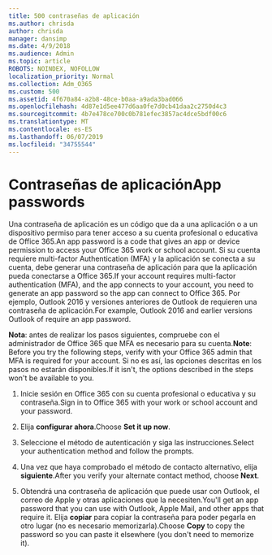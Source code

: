 ```yaml
---
title: 500 contraseñas de aplicación
ms.author: chrisda
author: chrisda
manager: dansimp
ms.date: 4/9/2018
ms.audience: Admin
ms.topic: article
ROBOTS: NOINDEX, NOFOLLOW
localization_priority: Normal
ms.collection: Adm_O365
ms.custom: 500
ms.assetid: 4f670a84-a2b8-48ce-b0aa-a9ada3bad066
ms.openlocfilehash: 4d87e1d5ee477d6aa0fe7d0cb41daa2c2750d4c3
ms.sourcegitcommit: 4b7e478ce700c0b781efec3857ac4dce5bdf00c6
ms.translationtype: MT
ms.contentlocale: es-ES
ms.lasthandoff: 06/07/2019
ms.locfileid: "34755544"
---
```

# <a name="app-passwords"></a><span data-ttu-id="9ed3a-102">Contraseñas de aplicación</span><span class="sxs-lookup"><span data-stu-id="9ed3a-102">App passwords</span></span>

<span data-ttu-id="9ed3a-103">Una contraseña de aplicación es un código que da a una aplicación o a un dispositivo permiso para tener acceso a su cuenta profesional o educativa de Office 365.</span><span class="sxs-lookup"><span data-stu-id="9ed3a-103">An app password is a code that gives an app or device permission to access your Office 365 work or school account.</span></span> <span data-ttu-id="9ed3a-104">Si su cuenta requiere multi-factor Authentication (MFA) y la aplicación se conecta a su cuenta, debe generar una contraseña de aplicación para que la aplicación pueda conectarse a Office 365.</span><span class="sxs-lookup"><span data-stu-id="9ed3a-104">If your account requires multi-factor authentication (MFA), and the app connects to your account, you need to generate an app password so the app can connect to Office 365.</span></span> <span data-ttu-id="9ed3a-105">Por ejemplo, Outlook 2016 y versiones anteriores de Outlook de requieren una contraseña de aplicación.</span><span class="sxs-lookup"><span data-stu-id="9ed3a-105">For example, Outlook 2016 and earlier versions Outlook of require an app password.</span></span>

 <span data-ttu-id="9ed3a-106">**Nota**: antes de realizar los pasos siguientes, compruebe con el administrador de Office 365 que MFA es necesario para su cuenta.</span><span class="sxs-lookup"><span data-stu-id="9ed3a-106">**Note**: Before you try the following steps, verify with your Office 365 admin that MFA is required for your account.</span></span> <span data-ttu-id="9ed3a-107">Si no es así, las opciones descritas en los pasos no estarán disponibles.</span><span class="sxs-lookup"><span data-stu-id="9ed3a-107">If it isn't, the options described in the steps won't be available to you.</span></span>

1. <span data-ttu-id="9ed3a-108">Inicie sesión en Office 365 con su cuenta profesional o educativa y su contraseña.</span><span class="sxs-lookup"><span data-stu-id="9ed3a-108">Sign in to Office 365 with your work or school account and your password.</span></span>

2. <span data-ttu-id="9ed3a-109">Elija **configurar ahora**.</span><span class="sxs-lookup"><span data-stu-id="9ed3a-109">Choose **Set it up now**.</span></span>

3. <span data-ttu-id="9ed3a-110">Seleccione el método de autenticación y siga las instrucciones.</span><span class="sxs-lookup"><span data-stu-id="9ed3a-110">Select your authentication method and follow the prompts.</span></span>

4. <span data-ttu-id="9ed3a-111">Una vez que haya comprobado el método de contacto alternativo, elija **siguiente**.</span><span class="sxs-lookup"><span data-stu-id="9ed3a-111">After you verify your alternate contact method, choose **Next**.</span></span>

5. <span data-ttu-id="9ed3a-112">Obtendrá una contraseña de aplicación que puede usar con Outlook, el correo de Apple y otras aplicaciones que la necesiten.</span><span class="sxs-lookup"><span data-stu-id="9ed3a-112">You'll get an app password that you can use with Outlook, Apple Mail, and other apps that require it.</span></span> <span data-ttu-id="9ed3a-113">Elija **copiar** para copiar la contraseña para poder pegarla en otro lugar (no es necesario memorizarla).</span><span class="sxs-lookup"><span data-stu-id="9ed3a-113">Choose **Copy** to copy the password so you can paste it elsewhere (you don't need to memorize it).</span></span>
